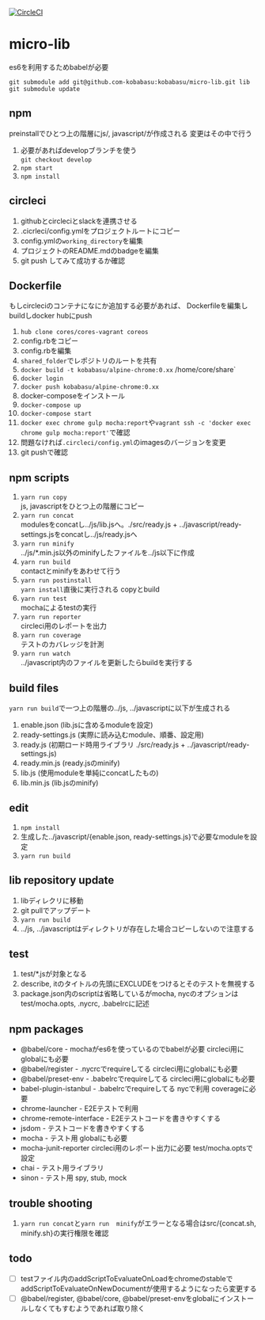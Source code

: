 [![CircleCI](https://circleci.com/gh/kobabasu/micro-lib.svg?style=shield&circle-token=14c34d44469b7917518845857413cc7156d32fd9)](https://circleci.com/gh/kobabasu/micro-lib)

# micro-lib
es6を利用するためbabelが必要

```
git submodule add git@github.com-kobabasu:kobabasu/micro-lib.git lib
git submodule update
```

## npm
preinstallでひとつ上の階層にjs/, javascript/が作成される
変更はその中で行う
1. 必要があればdevelopブランチを使う  
   `git checkout develop`
1. `npm start`
1. `npm install`

## circleci
1. githubとcircleciとslackを連携させる
1. .cicrleci/config.ymlをプロジェクトルートにコピー
1. config.ymlの`working_directory`を編集
1. プロジェクトのREADME.mdのbadgeを編集
1. git push してみて成功するか確認

## Dockerfile
もしcircleciのコンテナになにか追加する必要があれば、
Dockerfileを編集しbuildしdocker hubにpush

1. `hub clone cores/cores-vagrant coreos`
1. config.rbをコピー
1. config.rbを編集
1. `shared_folder`でレポジトリのルートを共有
1. `docker build -t kobabasu/alpine-chrome:0.xx` /home/core/share`
1. `docker login`
1. `docker push kobabasu/alpine-chrome:0.xx`
1. docker-composeをインストール
1. `docker-compose up`
1. `docker-compose start`
1. `docker exec chrome gulp mocha:report`や`vagrant ssh -c 'docker exec chrome gulp mocha:report'`で確認
1. 問題なければ`.circleci/config.yml`のimagesのバージョンを変更
1. git pushで確認

## npm scripts
1. `yarn run copy`  
   js, javascriptをひとつ上の階層にコピー
1. `yarn run concat`  
   modulesをconcatし../js/lib.jsへ。./src/ready.js + ../javascript/ready-settings.jsをconcatし../js/ready.jsへ
1. `yarn run minify`  
   ../js/*.min.js以外のminifyしたファイルを../js以下に作成
1. `yarn run build`  
   contactとminifyをあわせて行う
1. `yarn run postinstall`  
   `yarn install`直後に実行される copyとbuild
1. `yarn run test`  
    mochaによるtestの実行
1. `yarn run reporter`  
   circleci用のレポートを出力 
1. `yarn run coverage`  
   テストのカバレッジを計測
1. `yarn run watch`  
   ../javascript内のファイルを更新したらbuildを実行する

## build files
`yarn run build`で一つ上の階層の../js, ../javascriptに以下が生成される

1. enable.json (lib.jsに含めるmoduleを設定)
1. ready-settings.js (実際に読み込むmodule、順番、設定用)
1. ready.js (初期ロード時用ライブラリ ./src/ready.js + ../javascript/ready-settings.js)
1. ready.min.js (ready.jsのminify)
1. lib.js (使用moduleを単純にconcatしたもの)
1. lib.min.js (lib.jsのminify)

## edit
1. `npm install`
1. 生成した../javascript/{enable.json, ready-settings.js}で必要なmoduleを設定
1. `yarn run build` 

## lib repository update
1. libディレクリに移動
1. git pullでアップデート
1. `yarn run build`
1. ../js, ../javascriptはディレクトリが存在した場合コピーしないので注意する

## test
1. test/*.jsが対象となる
1. describe, itのタイトルの先頭にEXCLUDEをつけるとそのテストを無視する
1. package.json内のscriptは省略しているがmocha, nycのオプションはtest/mocha.opts, .nycrc, .babelrcに記述

## npm packages
- @babel/core - mochaがes6を使っているのでbabelが必要 circleci用にglobalにも必要
- @babel/register - .nycrcでrequireしてる circleci用にglobalにも必要
- @babel/preset-env - .babelrcでrequireしてる circleci用にglobalにも必要
- babel-plugin-istanbul - .babelrcでrequireしてる nycで利用 coverageに必要
- chrome-launcher - E2Eテストで利用
- chrome-remote-interface - E2Eテストコードを書きやすくする
- jsdom - テストコードを書きやすくする
- mocha - テスト用 globalにも必要
- mocha-junit-reporter circleci用のレポート出力に必要 test/mocha.optsで設定
- chai - テスト用ライブラリ
- sinon - テスト用 spy, stub, mock

## trouble shooting
1. `yarn run concat`と`yarn run  minify`がエラーとなる場合はsrc/{concat.sh, minify.sh}の実行権限を確認

## todo
- [ ] testファイル内のaddScriptToEvaluateOnLoadをchromeのstableでaddScriptToEvaluateOnNewDocumentが使用するようになったら変更する
- [ ] @babel/register, @babel/core, @babel/preset-envをglobalにインストールしなくてもすむようであれば取り除く
